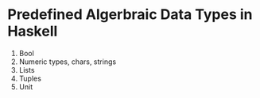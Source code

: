 # Predefined Algerbraic Data Types in Haskell
1. Bool
2. Numeric types, chars, strings
3. Lists
4. Tuples
5. Unit
